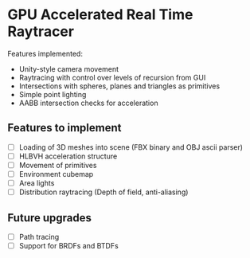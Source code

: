 # GPU Accelerated Real Time Raytracer

Features implemented:

+ Unity-style camera movement
+ Raytracing with control over levels of recursion from GUI
+ Intersections with spheres, planes and triangles as primitives
+ Simple point lighting
+ AABB intersection checks for acceleration

## Features to implement

- [ ] Loading of 3D meshes into scene (FBX binary and OBJ ascii parser)
- [ ] HLBVH acceleration structure
- [ ] Movement of primitives
- [ ] Environment cubemap
- [ ] Area lights
- [ ] Distribution raytracing (Depth of field, anti-aliasing)

## Future upgrades

- [ ] Path tracing
- [ ] Support for BRDFs and BTDFs
